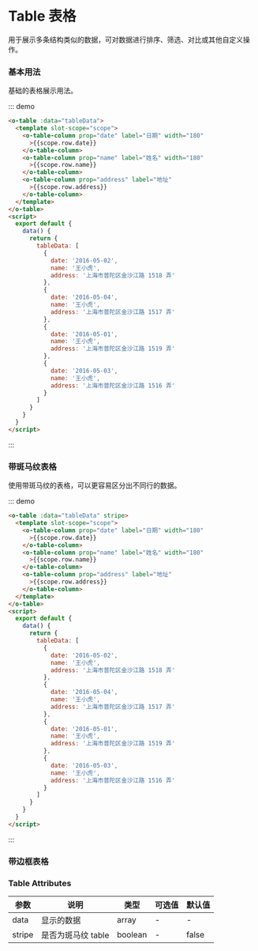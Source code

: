 <script>
  export default {
    data() {
      return {
        tableData: [{
            date: '2016-05-02',
            name: '王小虎',
            address: '上海市普陀区金沙江路 1518 弄'
          }, {
            date: '2016-05-04',
            name: '王小虎',
            address: '上海市普陀区金沙江路 1517 弄'
          }, {
            date: '2016-05-01',
            name: '王小虎',
            address: '上海市普陀区金沙江路 1519 弄'
          }, {
            date: '2016-05-03',
            name: '王小虎',
            address: '上海市普陀区金沙江路 1516 弄'
          }]
      };
    }
  }
</script>
<style lang="less" type="text/less" scoped>
</style>

# Table 表格

用于展示多条结构类似的数据，可对数据进行排序、筛选、对比或其他自定义操作。

### 基本用法

基础的表格展示用法。

<div class="demo-block">
  <div>
    <o-table :data="tableData">
     <template slot-scope="scope">  
        <o-table-column
          prop="date"
          label="日期"
          width="180">{{scope.row.date}}
        </o-table-column>
        <o-table-column
          prop="name"
          label="姓名"
          width="180">{{scope.row.name}}
        </o-table-column>
        <o-table-column
          prop="address"
          label="地址">{{scope.row.address}}
        </o-table-column>
      </template>
    </o-table>
  </div>
</div>

::: demo

```html
<o-table :data="tableData">
  <template slot-scope="scope">
    <o-table-column prop="date" label="日期" width="180"
      >{{scope.row.date}}
    </o-table-column>
    <o-table-column prop="name" label="姓名" width="180"
      >{{scope.row.name}}
    </o-table-column>
    <o-table-column prop="address" label="地址"
      >{{scope.row.address}}
    </o-table-column>
  </template>
</o-table>
<script>
  export default {
    data() {
      return {
        tableData: [
          {
            date: '2016-05-02',
            name: '王小虎',
            address: '上海市普陀区金沙江路 1518 弄'
          },
          {
            date: '2016-05-04',
            name: '王小虎',
            address: '上海市普陀区金沙江路 1517 弄'
          },
          {
            date: '2016-05-01',
            name: '王小虎',
            address: '上海市普陀区金沙江路 1519 弄'
          },
          {
            date: '2016-05-03',
            name: '王小虎',
            address: '上海市普陀区金沙江路 1516 弄'
          }
        ]
      }
    }
  }
</script>
```

:::

### 带斑马纹表格

使用带斑马纹的表格，可以更容易区分出不同行的数据。

<div class="demo-block">
  <div>
    <o-table :data="tableData" stripe>
     <template slot-scope="scope">  
        <o-table-column
          prop="date"
          label="日期"
          width="180">{{scope.row.date}}
        </o-table-column>
        <o-table-column
          prop="name"
          label="姓名"
          width="180">{{scope.row.name}}
        </o-table-column>
        <o-table-column
          prop="address"
          label="地址">{{scope.row.address}}
        </o-table-column>
      </template>
    </o-table>
  </div>
</div>

::: demo

```html
<o-table :data="tableData" stripe>
  <template slot-scope="scope">
    <o-table-column prop="date" label="日期" width="180"
      >{{scope.row.date}}
    </o-table-column>
    <o-table-column prop="name" label="姓名" width="180"
      >{{scope.row.name}}
    </o-table-column>
    <o-table-column prop="address" label="地址"
      >{{scope.row.address}}
    </o-table-column>
  </template>
</o-table>
<script>
  export default {
    data() {
      return {
        tableData: [
          {
            date: '2016-05-02',
            name: '王小虎',
            address: '上海市普陀区金沙江路 1518 弄'
          },
          {
            date: '2016-05-04',
            name: '王小虎',
            address: '上海市普陀区金沙江路 1517 弄'
          },
          {
            date: '2016-05-01',
            name: '王小虎',
            address: '上海市普陀区金沙江路 1519 弄'
          },
          {
            date: '2016-05-03',
            name: '王小虎',
            address: '上海市普陀区金沙江路 1516 弄'
          }
        ]
      }
    }
  }
</script>
```

:::

### 带边框表格

### Table Attributes

| 参数   | 说明               | 类型    | 可选值 | 默认值 |
| ------ | ------------------ | ------- | ------ | ------ |
| data   | 显示的数据         | array   | -      | -      |
| stripe | 是否为斑马纹 table | boolean | -      | false  |
